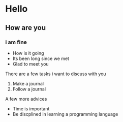 # Hello

## How are you
### i am fine
* How is it going
* Its been long since we met
* Glad to meet you

There are a few tasks i want to discuss with you
1. Make a journal
1. Follow a journal

A few more advices
+ Time is important
+ Be discplined in learning a programming language

